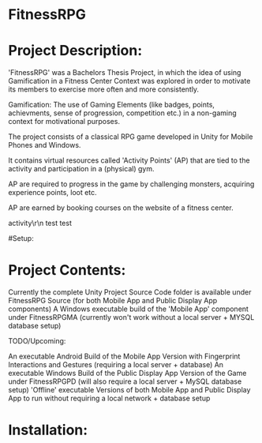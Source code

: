 # FitnessRPG

# Project Description:
 
'FitnessRPG' was a Bachelors Thesis Project, in which the idea of using Gamification in a Fitness Center Context was explored in order to motivate its members to exercise more often and more consistently.

Gamification: The use of Gaming Elements (like badges, points, achievments, sense of progression, competition etc.) in a non-gaming context for motivational purposes.


The project consists of a classical RPG game developed in Unity for Mobile Phones and Windows.
 
It contains virtual resources called 'Activity Points' (AP) that are tied to the activity and participation in a (physical) gym.

AP are required to progress in the game by challenging monsters, acquiring experience points, loot etc.
 
AP are earned by booking courses on the website of a fitness center.

activity\r\n test
test 

#Setup:



# Project Contents:

Currently the complete Unity Project Source Code folder is available under FitnessRPG Source (for both Mobile App and Public Display App components)
A Windows executable build of the 'Mobile App' component under FitnessRPGMA (currently won't work without a local server + MYSQL database setup)

TODO/Upcoming: 

An executable Android Build of the Mobile App Version with Fingerprint Interactions and Gestures (requiring a local server + database)
An executable Windows Build of the Public Display App Version of the Game under FitnessRPGPD (will also require a local server + MySQL database setup)
'Offline' executable Versions of both Mobile App and Public Display App to run without requiring a local network + database setup
 

# Installation: